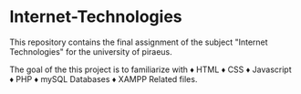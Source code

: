 # Internet-Technologies
This repository contains the final assignment of the subject "Internet Technologies" for the university of piraeus.

The goal of the this project is to familiarize with  ♦ HTML ♦ CSS ♦ Javascript ♦ PHP ♦ mySQL Databases ♦ XAMPP Related files.

